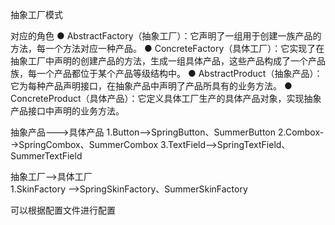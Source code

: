 抽象工厂模式


对应的角色
 ● AbstractFactory（抽象工厂）：它声明了一组用于创建一族产品的方法，每一个方法对应一种产品。
 ● ConcreteFactory（具体工厂）：它实现了在抽象工厂中声明的创建产品的方法，生成一组具体产品，这些产品构成了一个产品族，每一个产品都位于某个产品等级结构中。
 ● AbstractProduct（抽象产品）：它为每种产品声明接口，在抽象产品中声明了产品所具有的业务方法。
 ● ConcreteProduct（具体产品）：它定义具体工厂生产的具体产品对象，实现抽象产品接口中声明的业务方法。
 
 
 抽象产品--->具体产品
 1.Button-->SpringButton、SummerButton
 2.Combox-->SpringCombox、SummerCombox
 3.TextField-->SpringTextField、SummerTextField
 
 抽象工厂-->具体工厂   
 1.SkinFactory -->SpringSkinFactory、SummerSkinFactory
 
 可以根据配置文件进行配置
 
